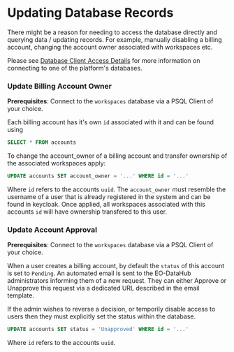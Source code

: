 # Updating Database Records
There might be a reason for needing to access the database directly and querying data / updating records. For example, manually disabling a billing account, changing the account owner associated with workspaces etc.

Please see [Database Client Access Details](services/database.md#client-access) for more information on connecting to one of the platform's databases.

### Update Billing Account Owner
**Prerequisites**: Connect to the `workspaces` database via a PSQL Client of your choice.

Each billing account has it's own `id` associated with it and can be found using

```sql
SELECT * FROM accounts
```

To change the account_owner of a billing account and transfer ownership of the associated workspaces apply:

```sql
UPDATE accounts SET account_owner = '...' WHERE id = '...'
```

Where `id` refers to the accounts `uuid`. The `account_owner` must resemble the username of a user that is already registered in the system and can be found in keycloak. 
Once applied, all workspaces associated with this accounts `id` will have ownership transfered to this user.


### Update Account Approval
**Prerequisites**: Connect to the `workspaces` database via a PSQL Client of your choice.

When a user creates a billing account, by default the `status` of this account is set to `Pending`. An automated email is sent to the EO-DataHub administrators informing them of a new request. 
They can either Approve or Unapprove this request via a dedicated URL described in the email template. 

If the admin wishes to reverse a decision, or temporily disable access to users then they must explicitly set the status within the database.

```sql
UPDATE accounts SET status = 'Unapproved' WHERE id = '...'
```

Where `id` refers to the accounts `uuid`. 
